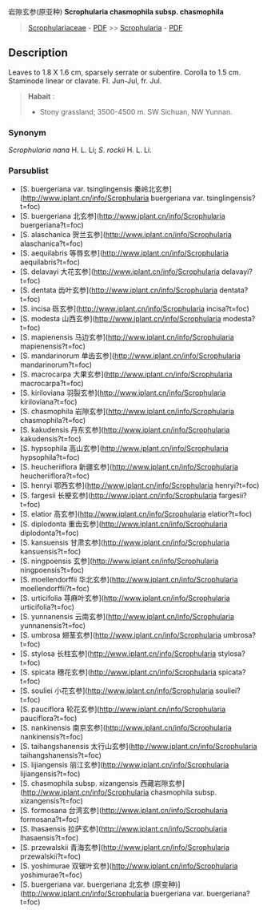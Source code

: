 岩隙玄参(原亚种) **Scrophularia chasmophila subsp. chasmophila**

> [Scrophulariaceae](http://www.iplant.cn/info/Scrophulariaceae?t=foc) - [PDF](http://www.iplant.cn/foc/pdf/Scrophulariaceae.pdf) >> [Scrophularia](http://www.iplant.cn/info/Scrophularia?t=foc) - [PDF](http://www.iplant.cn/foc/pdf/Scrophularia.pdf)
## Description

Leaves to 1.8 X 1.6 cm, sparsely serrate or subentire. Corolla to 1.5 cm. Staminode linear or clavate. Fl. Jun-Jul, fr. Jul.


> **Habait** : 
>* Stony grassland; 3500-4500 m. SW Sichuan, NW Yunnan.

### Synonym
*Scrophularia nana* H. L. Li; *S*. *rockii* H. L. Li.


### Parsublist

* [S.  buergeriana var. tsinglingensis  秦岭北玄参](http://www.iplant.cn/info/Scrophularia buergeriana var. tsinglingensis?t=foc)
* [S.  buergeriana  北玄参](http://www.iplant.cn/info/Scrophularia buergeriana?t=foc)
* [S.  alaschanica  贺兰玄参](http://www.iplant.cn/info/Scrophularia alaschanica?t=foc)
* [S.  aequilabris  等唇玄参](http://www.iplant.cn/info/Scrophularia aequilabris?t=foc)
* [S.  delavayi  大花玄参](http://www.iplant.cn/info/Scrophularia delavayi?t=foc)
* [S.  dentata  齿叶玄参](http://www.iplant.cn/info/Scrophularia dentata?t=foc)
* [S.  incisa  砾玄参](http://www.iplant.cn/info/Scrophularia incisa?t=foc)
* [S.  modesta  山西玄参](http://www.iplant.cn/info/Scrophularia modesta?t=foc)
* [S.  mapienensis  马边玄参](http://www.iplant.cn/info/Scrophularia mapienensis?t=foc)
* [S.  mandarinorum  单齿玄参](http://www.iplant.cn/info/Scrophularia mandarinorum?t=foc)
* [S.  macrocarpa  大果玄参](http://www.iplant.cn/info/Scrophularia macrocarpa?t=foc)
* [S.  kiriloviana  羽裂玄参](http://www.iplant.cn/info/Scrophularia kiriloviana?t=foc)
* [S.  chasmophila  岩隙玄参](http://www.iplant.cn/info/Scrophularia chasmophila?t=foc)
* [S.  kakudensis  丹东玄参](http://www.iplant.cn/info/Scrophularia kakudensis?t=foc)
* [S.  hypsophila  高山玄参](http://www.iplant.cn/info/Scrophularia hypsophila?t=foc)
* [S.  heucheriiflora  新疆玄参](http://www.iplant.cn/info/Scrophularia heucheriiflora?t=foc)
* [S.  henryi  鄂西玄参](http://www.iplant.cn/info/Scrophularia henryi?t=foc)
* [S.  fargesii  长梗玄参](http://www.iplant.cn/info/Scrophularia fargesii?t=foc)
* [S.  elatior  高玄参](http://www.iplant.cn/info/Scrophularia elatior?t=foc)
* [S.  diplodonta  重齿玄参](http://www.iplant.cn/info/Scrophularia diplodonta?t=foc)
* [S.  kansuensis  甘肃玄参](http://www.iplant.cn/info/Scrophularia kansuensis?t=foc)
* [S.  ningpoensis  玄参](http://www.iplant.cn/info/Scrophularia ningpoensis?t=foc)
* [S.  moellendorffii  华北玄参](http://www.iplant.cn/info/Scrophularia moellendorffii?t=foc)
* [S.  urticifolia  荨麻叶玄参](http://www.iplant.cn/info/Scrophularia urticifolia?t=foc)
* [S.  yunnanensis  云南玄参](http://www.iplant.cn/info/Scrophularia yunnanensis?t=foc)
* [S.  umbrosa  翅茎玄参](http://www.iplant.cn/info/Scrophularia umbrosa?t=foc)
* [S.  stylosa  长柱玄参](http://www.iplant.cn/info/Scrophularia stylosa?t=foc)
* [S.  spicata  穗花玄参](http://www.iplant.cn/info/Scrophularia spicata?t=foc)
* [S.  souliei  小花玄参](http://www.iplant.cn/info/Scrophularia souliei?t=foc)
* [S.  pauciflora  轮花玄参](http://www.iplant.cn/info/Scrophularia pauciflora?t=foc)
* [S.  nankinensis  南京玄参](http://www.iplant.cn/info/Scrophularia nankinensis?t=foc)
* [S.  taihangshanensis  太行山玄参](http://www.iplant.cn/info/Scrophularia taihangshanensis?t=foc)
* [S.  lijiangensis  丽江玄参](http://www.iplant.cn/info/Scrophularia lijiangensis?t=foc)
* [S.  chasmophila subsp. xizangensis  西藏岩隙玄参](http://www.iplant.cn/info/Scrophularia chasmophila subsp. xizangensis?t=foc)
* [S.  formosana  台湾玄参](http://www.iplant.cn/info/Scrophularia formosana?t=foc)
* [S.  lhasaensis  拉萨玄参](http://www.iplant.cn/info/Scrophularia lhasaensis?t=foc)
* [S.  przewalskii  青海玄参](http://www.iplant.cn/info/Scrophularia przewalskii?t=foc)
* [S.  yoshimurae  双锯叶玄参](http://www.iplant.cn/info/Scrophularia yoshimurae?t=foc)
* [S.  buergeriana var. buergeriana  北玄参 (原变种)](http://www.iplant.cn/info/Scrophularia buergeriana var. buergeriana?t=foc)
